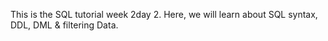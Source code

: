 This is the SQL tutorial week 2day 2.
Here, we will learn about SQL syntax, DDL, DML & filtering Data.
